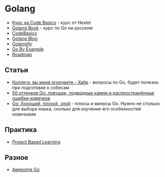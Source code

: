 # Golang

- [Курс на Code Basics](https://ru.code-basics.com/languages/go) - курс от Hexlet
- [Golang Book](http://golang-book.ru/) - курс по Go на русском
- [CodeBasics](https://ru.code-basics.com/languages/go)
- [Golang Blog](https://golang-blog.blogspot.com/p/go-essentials.html)
- [Golangify](https://golangify.com)
- [Go By Example](https://gobyexample.com)
- [Roadmap](https://roadmap.sh/golang)

## Статьи

- [Коллеги, вы меня огорчаете - Хабр](https://habr.com/ru/company/oleg-bunin/blog/521582/) - вопросы по Go, будет полезно при подготовке к собесам
- [50 оттенков Go: ловушки, подводные камни и распространённые ошибки новичков](https://habr.com/ru/company/vk/blog/314804/)
- [Go: Хороший, плохой, злой](https://habr.com/ru/company/vk/blog/353790/) - плюсы и минусы Go. Нужно не столько для выбора языка, сколько для изучение его особенностей новичками

## Практика

- [Project Based Learning](https://github.com/practical-tutorials/project-based-learning#go)

## Разное

- [Awesome Go](https://github.com/avelino/awesome-go)
